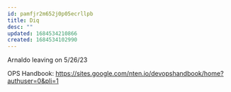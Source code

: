 ```yaml
---
id: pamfjr2m652j0p05ecrllpb
title: Diq
desc: ""
updated: 1684534210866
created: 1684534102990
---
```


Arnaldo leaving on 5/26/23

OPS Handbook: https://sites.google.com/nten.io/devopshandbook/home?authuser=0&pli=1
